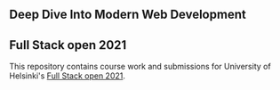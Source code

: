 ## Deep Dive Into Modern Web Development
## Full Stack open 2021

This repository contains course work and submissions for University of Helsinki's [Full Stack open 2021](https://fullstackopen.com/en/).

